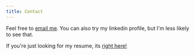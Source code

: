 ```yaml
---
title: Contact
---
```


Feel free to [email me](mailto:jim@jhstanton.com). You can also try my linkedin profile, but I'm less likely to see that.

If you're just looking for my resume, its [right here!](resume/resume.pdf)

<script src="//platform.linkedin.com/in.js" type="text/javascript"></script>
<script type="IN/MemberProfile" data-id="http://www.linkedin.com/in/jim-mcstanton-37270470" data-format="inline" data-related="false"></script>
